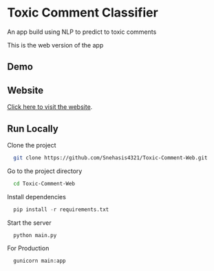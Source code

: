 # Toxic Comment Classifier

An app build using NLP to predict to toxic comments 

This is the web version of the app

## Demo



## Website 

[Click here to visit the website](https://toxic-comment-classifier.onrender.com).


## Run Locally

Clone the project

```bash
  git clone https://github.com/Snehasis4321/Toxic-Comment-Web.git
```

Go to the project directory

```bash
  cd Toxic-Comment-Web
```

Install dependencies

```python
  pip install -r requirements.txt
```

Start the server

```python
  python main.py
```

For Production 
```python
  gunicorn main:app
```
